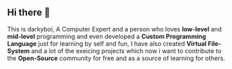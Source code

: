 ## Hi there 👋
This is darkyboi, A Computer Expert and a person who loves **low-level** and **mid-level** programming and even developed a **Custom Programming Language** just for learning by self and fun, I have also created **Virtual File-System** and a lot of the exeicing projects which now i want to contribute to the **Open-Source** community for free and as a source of learning for others.
<!--
**darkyboys/darkyboys** is a ✨ _special_ ✨ repository because its `README.md` (this file) appears on your GitHub profile.

Here are some ideas to get you started:

- 🔭 I’m currently working on ...
- 🌱 I’m currently learning ...
- 👯 I’m looking to collaborate on ...
- 🤔 I’m looking for help with ...
- 💬 Ask me about ...
- 📫 How to reach me: ...
- 😄 Pronouns: ...
- ⚡ Fun fact: ...
-->
